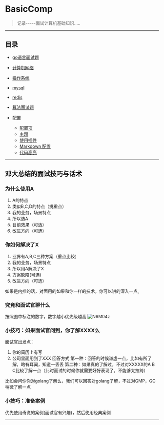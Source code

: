 <!--
 * @Author: yirufeng
 * @Date: 2020-12-25 10:52:04
 * @LastEditTime: 2021-07-19 16:39:58
 * @LastEditors: yirufeng
 * @Description: 
 * @FilePath: /BasicCompu/docs/README.md
-->
# BasicComp
> 记录-----面试计算机基础知识.....

--------

## 目录

* [go语言面试题](go/)
* [计算机网络](network/)
* [操作系统](os/)
* [mysql](mysql/)
* [redis](redis/)
* [算法面试题](algo/)


* 配置
  * [配置项](zh-cn/configuration.md)
  * [主题](zh-cn/themes.md)
  * [使用插件](zh-cn/plugins.md)
  * [Markdown 配置](zh-cn/markdown.md)
  * [代码高亮](zh-cn/language-highlight.md)

--------

## 邓大总结的面试技巧与话术
### 为什么使用A
1. A的特点
2. 类似B,C,D的特点（挑重点）
3. 我的业务，场景特点
4. 所以选A
5. 目前效果（可选）
6. 改进方向（可选）

### 你如何解决了X
1. 业界有A,B,C三种方案（重点比较）
2. 我的业务，场景特点
3. 所以用A解决了X
4. 方案缺陷(可选)
5. 改进方向（可选）

如果是内推的话，对面用的如果和你一样的技术，你可以讲的深入一点。

### 究竟和面试官聊什么
按照图中标注的数字，数字越小优先级越高
![N6M04z](https://cdn.jsdelivr.net/gh/sivanWu0222/ImageHosting@master/uPic/N6M04z.png)

### 小技巧：如果面试官问到，你了解XXXX么
面试官出发点：
1. 你的简历上有写
2. 公司里面用到了XXX
回答方式
第一种：回答的时候谦虚一点，比如有所了解，略有耳闻，知道一丢丢
第二种：如果真的了解过，不过对XXXXX的A B C比较了解一点（此时面试的时候你就需要好好表现了，不能够太拉跨）

比如会问你你对golang了解么，我们可以回答对golang了解，不过对GMP，GC稍微了解一点


### 小技巧：准备案例

优先使用奇诡的案例(面试官有兴趣)，然后使用经典案例


--------
